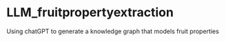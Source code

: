 # LLM_fruitpropertyextraction
Using chatGPT to generate a knowledge graph that models fruit properties
